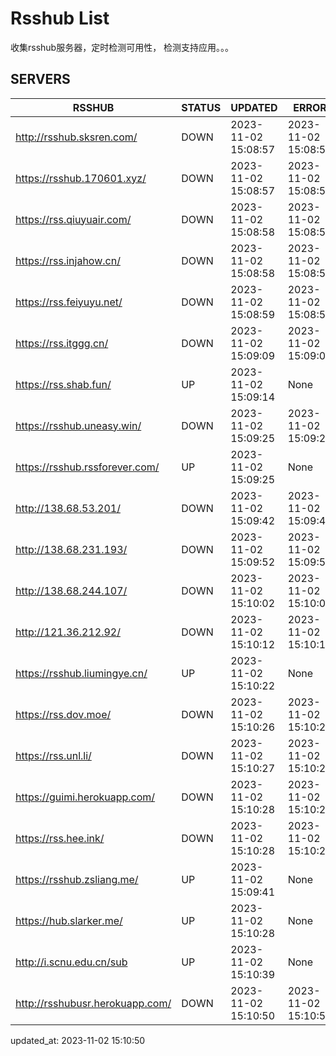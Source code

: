 # Rsshub List

收集rsshub服务器，定时检测可用性， 检测支持应用。。。


## SERVERS

|  RSSHUB   | STATUS  | UPDATED  | ERROR  | TWITTER |  
|  ----  | ----  | ----  | ----  | ---- |  
| http://rsshub.sksren.com/ | DOWN | 2023-11-02 15:08:57 | 2023-11-02 15:08:57 |  
| https://rsshub.170601.xyz/ | DOWN | 2023-11-02 15:08:57 | 2023-11-02 15:08:57 |  
| https://rss.qiuyuair.com/ | DOWN | 2023-11-02 15:08:58 | 2023-11-02 15:08:58 |  
| https://rss.injahow.cn/ | DOWN | 2023-11-02 15:08:58 | 2023-11-02 15:08:58 |  
| https://rss.feiyuyu.net/ | DOWN | 2023-11-02 15:08:59 | 2023-11-02 15:08:59 |  
| https://rss.itggg.cn/ | DOWN | 2023-11-02 15:09:09 | 2023-11-02 15:09:09 |  
| https://rss.shab.fun/ | UP | 2023-11-02 15:09:14 | None ||  
| https://rsshub.uneasy.win/ | DOWN | 2023-11-02 15:09:25 | 2023-11-02 15:09:25 |  
| https://rsshub.rssforever.com/ | UP | 2023-11-02 15:09:25 | None ||  
| http://138.68.53.201/ | DOWN | 2023-11-02 15:09:42 | 2023-11-02 15:09:42 |  
| http://138.68.231.193/ | DOWN | 2023-11-02 15:09:52 | 2023-11-02 15:09:52 |  
| http://138.68.244.107/ | DOWN | 2023-11-02 15:10:02 | 2023-11-02 15:10:02 |  
| http://121.36.212.92/ | DOWN | 2023-11-02 15:10:12 | 2023-11-02 15:10:12 |  
| https://rsshub.liumingye.cn/ | UP | 2023-11-02 15:10:22 | None ||  
| https://rss.dov.moe/ | DOWN | 2023-11-02 15:10:26 | 2023-11-02 15:10:26 |  
| https://rss.unl.li/ | DOWN | 2023-11-02 15:10:27 | 2023-11-02 15:10:27 |  
| https://guimi.herokuapp.com/ | DOWN | 2023-11-02 15:10:28 | 2023-11-02 15:10:28 |  
| https://rss.hee.ink/ | DOWN | 2023-11-02 15:10:28 | 2023-11-02 15:10:28 |  
| https://rsshub.zsliang.me/ | UP | 2023-11-02 15:09:41 | None |OK|  
| https://hub.slarker.me/ | UP | 2023-11-02 15:10:28 | None ||  
| http://i.scnu.edu.cn/sub | UP | 2023-11-02 15:10:39 | None ||  
| http://rsshubusr.herokuapp.com/ | DOWN | 2023-11-02 15:10:50 | 2023-11-02 15:10:50 |  
  

updated_at: 2023-11-02 15:10:50  
